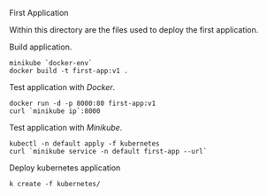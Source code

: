 First Application

Within this directory are the files used to deploy the first application.

Build application.

```console
minikube `docker-env`
docker build -t first-app:v1 .
```

Test application with _Docker_.

```console
docker run -d -p 8000:80 first-app:v1
curl `minikube ip`:8000
```

Test application with _Minikube_.

```console
kubectl -n default apply -f kubernetes
curl `minikube service -n default first-app --url`
```

Deploy kubernetes application
```console
k create -f kubernetes/
```
